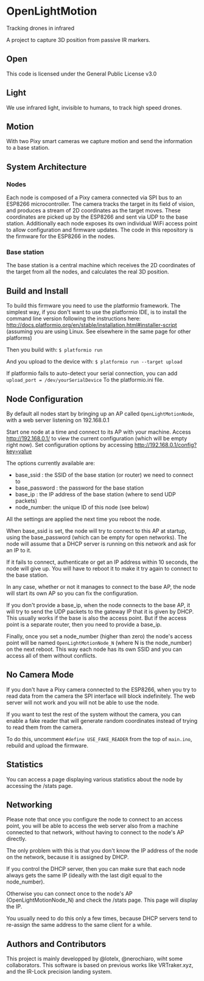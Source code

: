 # OpenLightMotion
Tracking drones in infrared

A project to capture 3D position from passive IR markers.

## Open
This code is licensed under the General Public License v3.0

## Light
We use infrared light, invisible to humans, to track high speed drones.

## Motion
With two Pixy smart cameras we capture motion and send the information to a base station.

## System Architecture

### Nodes
Each node is composed of a Pixy camera connected via SPI bus to an ESP8266 microcontroller.
The camera tracks the target in its field of vision, and produces a stream of 2D coordinates as the target moves. These coordinates are picked up by the ESP8266
and sent via UDP to the base station.
Additionally each node exposes its own individual WiFi access point to allow configuration and firmware updates.
The code in this repository is the firmware for the ESP8266 in the nodes.

### Base station
The base station is a central machine which receives the 2D coordinates of the target from all the nodes, and calculates the real 3D position.

## Build and Install
To build this firmware you need to use the platformio framework. The simplest way, if you don't want to use the platformio IDE, is to install the command line version following the instructions here:
http://docs.platformio.org/en/stable/installation.html#installer-script
(assuming you are using Linux. See elsewhere in the same page for other platforms)

Then you build with:
`$ platformio run`

And you upload to the device with:
`$ platformio run --target upload`

If platformio fails to auto-detect your serial connection, you can add
`upload_port = /dev/yourSerialDevice`
To the platformio.ini file.

## Node Configuration

By default all nodes start by bringing up an AP called `OpenLightMotionNode`, with a web server listening on 192.168.0.1

Start one node at a time and connect to its AP with your machine.
Access http://192.168.0.1/ to view the current configuration (which will be empty right now). Set configuration options by accessing http://192.168.0.1/config?key=value

The options currently available are:
* base_ssid : the SSID of the base station (or router) we need to connect to
* base_password : the password for the base station
* base_ip : the IP address of the base station (where to send UDP packets)
* node_number: the unique ID of this node (see below)

All the settings are applied the next time you reboot the node.

When base_ssid is set, the node will try to connect to this AP at startup, using the base_password (which can be empty for open networks). The node will assume
that a DHCP server is running on this network and ask for an IP to it.

If it fails to connect, authenticate or get an IP address within 10 seconds, the node will give up. You will have to reboot it to make it try again to connect to the base station.

In any case, whether or not it manages to connect to the base AP, the node will start its own AP so you can fix the configuration.

If you don't provide a base_ip, when the node connects to the base AP, it will try to send the UDP packets to the gateway IP that it is given by DHCP. This usually works if the base is also the access point. But if the access point is a separate router, then you need to provide a base_ip.

Finally, once you set a node_number (higher than zero) the node's access point will be named `OpenLightMotionNode_N` (where N is the node_number) on the next reboot. This way each node has its own SSID and you can access all of them without conflicts.

## No Camera Mode

If you don't have a Pixy camera connected to the ESP8266, when you try to read data from the camera the SPI interface will block indefinitely.
The web server will not work and you will not be able to use the node.

If you want to test the rest of the system without the camera, you can enable a fake reader that will generate random coordinates instead of trying to read them from the camera.

To do this, uncomment `#define USE_FAKE_READER` from the top of `main.ino`, rebuild and upload the firmware.

## Statistics

You can access a page displaying various statistics about the node by accessing the /stats page.

## Networking

Please note that once you configure the node to connect to an access point, you will be able to access the web server also from a machine connected to that network, without having to connect to the node's AP directly.

The only problem with this is that you don't know the IP address of the node on the network, because it is assigned by DHCP.

If you control the DHCP server, then you can make sure that each node always gets the same IP (ideally with the last digit equal to the node_number).

Otherwise you can connect once to the node's AP (OpenLightMotionNode_N) and check the /stats page. This page will display the IP.

You usually need to do this only a few times, because DHCP servers tend to re-assign the same address to the same client for a while.

## Authors and Contributors
This project is mainly developped by @lotelx, @nerochiaro, wiht some collaborators.
This software is based on previous works like VRTraker.xyz, and the IR-Lock precision landing system.
